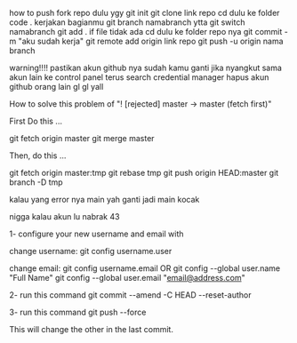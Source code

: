 how to push
fork repo dulu ygy
git init
git clone link repo
cd dulu ke folder
code .
kerjakan bagianmu
git branch namabranch ytta
git switch namabranch
git add .
if file tidak ada cd dulu ke folder repo nya
git commit -m "aku sudah kerja"
git remote add origin link repo
git push -u origin nama branch

warning!!!! 
pastikan akun github nya sudah kamu ganti
jika nyangkut sama akun lain ke control panel terus search credential manager hapus akun github orang lain
gl gl yall

How to solve this problem of "! [rejected] master -> master (fetch first)"

First Do this ...

git fetch origin master
git merge  master

Then, do this ...

git fetch origin master:tmp
git rebase tmp
git push origin HEAD:master
git branch -D tmp

kalau yang error nya main yah ganti jadi main kocak

nigga kalau akun lu nabrak
43

1- configure your new username and email with

change username: git config username.user <username>

change email: git config username.email <email>
OR
git config --global user.name "Full Name"
git config --global user.email "email@address.com"

2- run this command git commit --amend -C HEAD --reset-author

3- run this command git push --force

This will change the other in the last commit.
